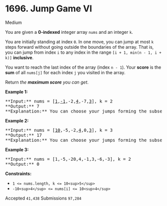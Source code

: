 # 1696. Jump Game VI

Medium

You are given a **0-indexed** integer array `nums` and an integer `k`.

You are initially standing at index `0`. In one move, you can jump at most `k` steps forward without going outside the boundaries of the array. That is, you can jump from index `i` to any index in the range `[i + 1, min(n - 1, i + k)]` **inclusive**.

You want to reach the last index of the array (index `n - 1`). Your **score** is the **sum** of all `nums[j]` for each index `j` you visited in the array.

Return _the **maximum score** you can get_.

**Example 1:**

<pre>
**Input:** nums = [<u>1</u>,<u>-1</u>,-2,<u>4</u>,-7,<u>3</u>], k = 2
**Output:** 7
**Explanation:** You can choose your jumps forming the subsequence [1,-1,4,3] (underlined above). The sum is 7.
</pre>

**Example 2:**

<pre>
**Input:** nums = [<u>10</u>,-5,-2,<u>4</u>,0,<u>3</u>], k = 3
**Output:** 17
**Explanation:** You can choose your jumps forming the subsequence [10,4,3] (underlined above). The sum is 17.
</pre>

**Example 3:**

<pre>
**Input:** nums = [1,-5,-20,4,-1,3,-6,-3], k = 2
**Output:** 0
</pre>

**Constraints:**

* `1 <= nums.length, k <= 10<sup>5</sup>`
* `-10<sup>4</sup> <= nums[i] <= 10<sup>4</sup>`

Accepted `41,438` Submissions `97,284`
